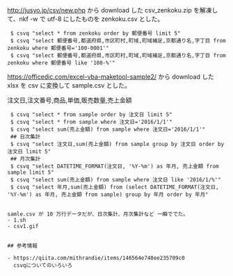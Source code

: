 http://jusyo.jp/csv/new.php
から download した csv_zenkoku.zip  を解凍して、nkf -w で utf-8 にしたものを zenkoku.csv とした。

```
 $ csvq "select * from zenkoku order by 郵便番号 limit 5"
 $ csvq "select 郵便番号,都道府県,市区町村,町域,町域補足,京都通り名,字丁目 from zenkoku where 郵便番号='100-0001'"
 $ csvq "select 郵便番号,都道府県,市区町村,町域,町域補足,京都通り名,字丁目 from zenkoku where 郵便番号 like '100-%'"

```

https://officedic.com/excel-vba-maketool-sample2/ から download した xlsx を csv に変換して sample.csv とした。

注文日,注文番号,商品,単価,販売数量,売上金額

```
 $ csvq "select * from sample order by 注文日 limit 5"
 $ csvq "select * from sample where 注文日='2016/1/1'"
 $ csvq "select sum(売上金額) from sample where 注文日='2016/1/1'"
 ## 日次集計
 $ csvq "select 注文日,sum(売上金額) from sample group by 注文日 order by 注文日 limit 5"
 ## 月次集計
 $ csvq "select DATETIME_FORMAT(注文日, '%Y-%m') as 年月, 売上金額 from sample limit 5"
 $ csvq "select sum(売上金額) from sample where 注文日 like '2016/1/%'"
 $ csvq "select 年月,sum(売上金額) from (select DATETIME_FORMAT(注文日, '%Y-%m') as 年月, 売上金額 from sample) group by 年月 order by 年月"


samle.csv が 10 万行データだが、日次集計、月次集計など 一瞬ででた。  
- 1.sh
- csv1.gif


## 参考情報

- https://qiita.com/mithrandie/items/146564e748ee235709c0
  csvqについてのいろいろ

